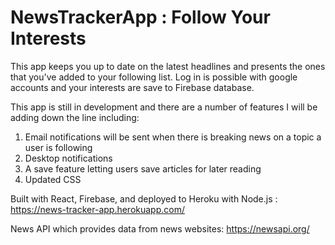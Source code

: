 # NewsTrackerApp : Follow Your Interests

This app keeps you up to date on the latest headlines and presents the ones that you've added to your following list.
Log in is possible with google accounts and your interests are save to Firebase database.

This app is still in development and there are a number of features I will be adding down the line including:
1. Email notifications will be sent when there is breaking news on a topic a user is following
2. Desktop notifications
3. A save feature letting users save articles for later reading
4. Updated CSS


Built with React, Firebase, and deployed to Heroku with Node.js : https://news-tracker-app.herokuapp.com/

News API which provides data from news websites: https://newsapi.org/
